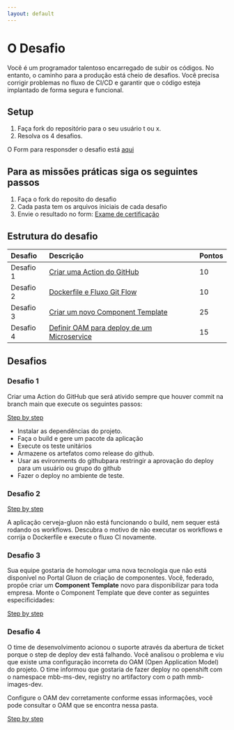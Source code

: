 ```yaml
---
layout: default
---
```


# O Desafio

Você é um programador talentoso encarregado de subir os códigos. No entanto, o caminho para a produção está cheio de desafios. Você precisa corrigir problemas no fluxo de CI/CD e garantir que o código esteja implantado de forma segura e funcional. 

## Setup

1. Faça fork do repositório para o seu usuário t ou x.
1. Resolva os 4 desafios.


O Form para responsder o desafio está [aqui](https://forms.office.com/e/64d6FQSpty)

## Para as missões práticas siga os seguintes passos
1.  Faça o fork do reposito do desafio
1.  Cada pasta tem os arquivos iniciais de cada desafio
1.  Envie o resultado no form:  [Exame de certificação](https://forms.office.com/e/64d6FQSpty)

## Estrutura do desafio

| Desafio   | Descrição                                                         | Pontos |
|:----------|:------------------------------------------------------------------|:-------|
| Desafio 1 | [Criar uma Action do GitHub](./desafio1/README.md)                | 10     |
| Desafio 2 | [Dockerfile e Fluxo Git Flow](./desafio2/README.md)               | 10     |
| Desafio 3 | [Criar um novo Component Template](./desafio3/README.md)          | 25     |
| Desafio 4 | [Definir OAM para deploy de um Microservice](./desafio4/README.md)| 15     |


## Desafios

### Desafio 1

Criar uma Action do GitHub que será ativido sempre que houver commit na branch main que execute os seguintes passos:

[Step by step](./desafio1/README.md)

* Instalar as dependências do projeto.
* Faça o build e gere um pacote da aplicação
* Execute os teste unitários
* Armazene os artefatos como release do github.
* Usar as evironments do githubpara restringir a aprovação do deploy para um usuário ou grupo do github
* Fazer o deploy no ambiente de teste.


### Desafio 2

[Step by step](./desafio2/README.md)

A aplicação cerveja-gluon não está funcionando o build, nem sequer está rodando os workflows. Descubra o motivo de não executar os workflows e corrija o Dockerfile e execute o fluxo CI novamente. 


### Desafio 3

Sua equipe gostaria de homologar uma nova tecnologia que não está disponível no Portal Gluon de criação de componentes. Você, federado, propõe criar um **Component Template** novo para disponibilizar para toda empresa. Monte o Component Template que deve conter as seguintes especificidades:  


[Step by step](./desafio3/README.md)



### Desafio 4

O time de desenvolvimento acionou o suporte através da abertura de ticket porque o step de deploy dev está falhando. Você analisou o problema e viu que existe uma configuração incorreta do OAM (Open Application Model) do projeto. O time informou que gostaria de fazer deploy no openshift com o namespace mbb-ms-dev, registry no artifactory com o path mmb-images-dev.  

Configure o OAM dev corretamente conforme essas informações, você pode consultar o OAM que se encontra nessa pasta. 

[Step by step](./desafio4/README.md)


